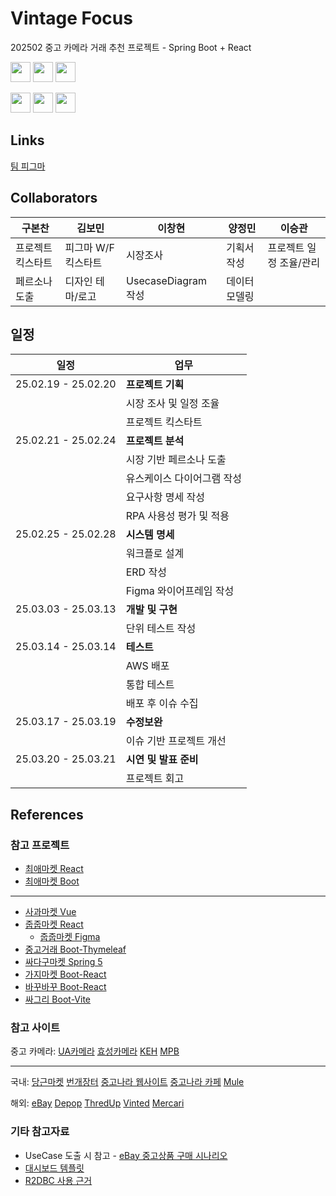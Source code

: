 # Vintage Focus
202502 중고 카메라 거래 추천 프로젝트 - Spring Boot + React

<img style="height:2rem" src="https://img.shields.io/badge/mysql-4479A1?logo=mysql&logoColor=white"> <img style="height:2rem" src="https://img.shields.io/badge/springboot-6DB33F?logo=springboot&logoColor=white" > <img style="height:2rem" src="https://img.shields.io/badge/react-61DAFB?logo=react&logoColor=black" >

<img style="height:2rem" src="https://img.shields.io/badge/github-181717?logo=github&logoColor=white"> <img style="height:2rem" src="https://img.shields.io/badge/git-F05032?logo=git&logoColor=white"> <img style="height:2rem" src="https://img.shields.io/badge/figma-F24E1E?logo=figma&logoColor=white">

## Links
[팀 피그마](https://www.figma.com/design/bxcAtwnftTL3TpUb7MCydz/Vintage-Focus-(Copy)?node-id=0-1&t=249OAPPgPHnKvbSD-1)

## Collaborators
| 구본찬 | 김보민 | 이창현 | 양정민 | 이승관 |
| --- | --- | --- | --- | --- |
| 프로젝트 킥스타트 | 피그마 W/F 킥스타트 | 시장조사 | 기획서 작성 | 프로젝트 일정 조율/관리 |
| 페르소나 도출 | 디자인 테마/로고 | UsecaseDiagram 작성 | 데이터 모델링 | |

## 일정
| 일정 | 업무 |
| --- | --- |
| 25.02.19 - 25.02.20 | **프로젝트 기획** |
| | 시장 조사 및 일정 조율 |
| | 프로젝트 킥스타트 |
| 25.02.21 - 25.02.24 | **프로젝트 분석** |
| | 시장 기반 페르소나 도출 |
| | 유스케이스 다이어그램 작성 |
| | 요구사항 명세 작성 |
| | RPA 사용성 평가 및 적용 |
| 25.02.25 - 25.02.28 | **시스템 명세** |
| | 워크플로 설계 |
| | ERD 작성 |
| | Figma 와이어프레임 작성 |
| 25.03.03 - 25.03.13 | **개발 및 구현** |
| | 단위 테스트 작성 |
| 25.03.14 - 25.03.14 | **테스트** |
| | AWS 배포 |
| | 통합 테스트 |
| | 배포 후 이슈 수집 |
| 25.03.17 - 25.03.19 | **수정보완** |
| | 이슈 기반 프로젝트 개선 |
| 25.03.20 - 25.03.21 | **시연 및 발표 준비** |
| | 프로젝트 회고 |


## References

### 참고 프로젝트

- [최애마켓 React](https://github.com/ChoiaeMarket/ChoiaeMarket_Web)
- [최애마켓 Boot](https://github.com/ChoiaeMarket/ChoiaeMarket_Server)

-----

- [사과마켓 Vue](https://isfpp.tistory.com/161)
- [줍줍마켓 React](https://github.com/HyunseoKoo/React_Final_Project?tab=readme-ov-file)
  - [줍줍마켓 Figma](https://www.figma.com/design/q7b02izl7kucudDRoXtmav/%EC%A4%8D%EC%A4%8D%EB%A7%88%EC%BC%93(%EC%A4%91%EA%B3%A0%EA%B1%B0%EB%9E%98%EC%84%9C%EB%B9%84%EC%8A%A4))
- [중고거래 Boot-Thymeleaf](https://github.com/jooro122/Spring_SecondHand)
- [싸다구마켓 Spring 5](https://github.com/junecheolpark/Market)
- [가지마켓 Boot-React](https://github.com/gaji-market/gaji-market)
- [바꾸바꾸 Boot-React](https://github.com/angielxx/baggu-baggu)
- [싸그리 Boot-Vite](https://github.com/handaldog/SSAGRI)

### 참고 사이트

중고 카메라:
[UA카메라](https://uacamera.co.kr/)
[효성카메라](https://hscdna.com/)
[KEH](https://www.keh.com/)
[MPB](https://www.mpb.com/)

--------------------------------

국내: [당근마켓](https://www.daangn.com/kr)
[번개장터](https://m.bunjang.co.kr/)
[중고나라 웹사이트](https://web.joongna.com/)
[중고나라 카페](https://cafe.naver.com/f-e/cafes/10050146/introduction/ranking)
[Mule](https://www.mule.co.kr/)

해외: [eBay](https://www.ebay.com/)
[Depop](https://www.depop.com/)
[ThredUp](https://www.thredup.com/cleanout/guide)
[Vinted](https://www.vinted.com/settings/bundle_discount)
[Mercari](https://www.mercari.com/)

### 기타 참고자료

- UseCase 도출 시 참고 - [eBay 중고상품 구매 시나리오](https://blog.naver.com/greenberry9/221176303411)
- [대시보드 템플릿](https://adminmart.com/)
- [R2DBC 사용 근거](https://technology.amis.nl/software-development/performance-and-tuning/performance-of-relational-database-drivers-r2dbc-vs-jdbc/)
